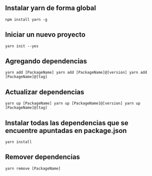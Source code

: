 ## Instalar yarn de forma global 
`npm install yarn -g`

## Iniciar un nuevo proyecto
`yarn init --yes`

## Agregando dependencias
`yarn add [PackageName]
yarn add [PackageName]@[version]
yarn add [PackageName]@[tag]`


## Actualizar dependencias
`yarn up [PackageName]
yarn up [PackageName]@[version]
yarn up [PackageName]@[tag]`

## Instalar todas las dependencias que se encuentre apuntadas en package.json
`yarn install`

## Remover dependencias
`yarn remove [PackageName]`

